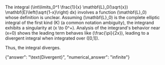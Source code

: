 
The integral \(\int\limits_0^1 \frac{1}{x} \mathbf{L}_0(\sqrt{x}) \mathbf{E}\left(\sqrt{1-x}\right) dx\) involves a function \(\mathbf{L}_0\) whose definition is unclear. Assuming \(\mathbf{L}_0\) is the complete elliptic integral of the first kind \(K\) (a common notation ambiguity), the integrand exhibits a singularity at \(x \to 0^+\). Analysis of the integrand's behavior near \(x=0\) shows the leading term behaves like \(\frac{\pi}{2x}\), leading to a divergent integral when integrated over \([0,1]\). 

Thus, the integral diverges.

{"answer": "\text{Divergent}", "numerical_answer": "infinite"}
